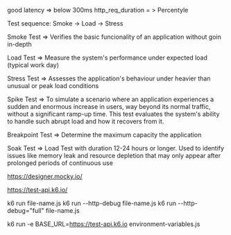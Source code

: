 good latency => below 300ms
http_req_duration = > Percentyle

Test sequence: Smoke -> Load -> Stress

Smoke Test => Verifies the basic funcionality of an application without goin in-depth

Load Test => Measure the system's performance under expected load (typical work day)

Stress Test => Assesses the application's behaviour under heavier than unusual or peak load conditions

Spike Test => To simulate a scenario where an application experiences a sudden and enormous increase in users, way beyond its normal traffic, without a significant ramp-up time. This test evaluates the system's ability to handle such abrupt load and how it recovers from it.

Breakpoint Test => Determine the maximum capacity the application

Soak Test => Load Test with duration 12-24 hours or longer. Used to identify issues like memory leak and resource depletion that may only appear after prolonged periods of continuous use

https://designer.mocky.io/

https://test-api.k6.io/

k6 run file-name.js
k6 run --http-debug file-name.js
k6 run --http-debug="full" file-name.js


k6 run -e BASE_URL=https://test-api.k6.io environment-variables.js
